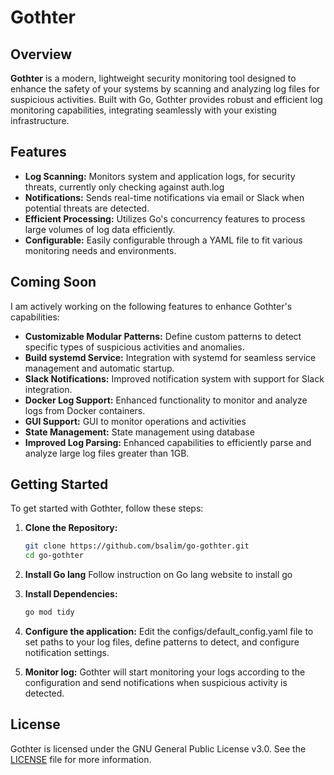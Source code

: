 # Gothter

## Overview

**Gothter** is a modern, lightweight security monitoring tool designed to enhance the safety of your systems by scanning and analyzing log files for suspicious activities.
Built with Go, Gothter provides robust and efficient log monitoring capabilities, integrating seamlessly with your existing infrastructure.

## Features
- **Log Scanning:** Monitors system and application logs, for security threats, currently only checking against auth.log
- **Notifications:** Sends real-time notifications via email or Slack when potential threats are detected.
- **Efficient Processing:** Utilizes Go's concurrency features to process large volumes of log data efficiently.
- **Configurable:** Easily configurable through a YAML file to fit various monitoring needs and environments.

## Coming Soon
I am actively working on the following features to enhance Gothter's capabilities:
- **Customizable Modular Patterns:** Define custom patterns to detect specific types of suspicious activities and anomalies.
- **Build systemd Service:** Integration with systemd for seamless service management and automatic startup.
- **Slack Notifications:** Improved notification system with support for Slack integration.
- **Docker Log Support:** Enhanced functionality to monitor and analyze logs from Docker containers.
- **GUI Support:** GUI to monitor operations and activities
- **State Management:** State management using database
- **Improved Log Parsing:** Enhanced capabilities to efficiently parse and analyze large log files greater than 1GB.

## Getting Started

To get started with Gothter, follow these steps:

1. **Clone the Repository:**
   ```bash
   git clone https://github.com/bsalim/go-gothter.git
   cd go-gothter
   ```


2. **Install Go lang**
   Follow instruction on Go lang website to install go

3. **Install Dependencies:**
   ```bash
   go mod tidy
   ```

4. **Configure the application:**
Edit the configs/default_config.yaml file to set paths to your log files, define patterns to detect, and configure notification settings.


5. **Monitor log:**
Gothter will start monitoring your logs according to the configuration and send notifications when suspicious activity is detected.


## License
Gothter is licensed under the GNU General Public License v3.0. See the [LICENSE](LICENSE) file for more information.